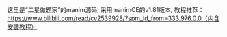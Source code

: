 这里是“二星做题家”的manim源码,
采用manimCE的v1.81版本,
教程推荐：https://www.bilibili.com/read/cv2539928/?spm_id_from=333.976.0.0（内含安装教程）.
